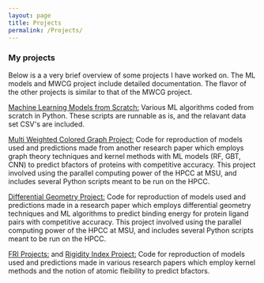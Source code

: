```yaml
---
layout: page
title: Projects
permalink: /Projects/
---
```


### My projects
Below is a a very brief overview of some projects I have worked on. The ML models and MWCG project include detailed documentation. The flavor of the other projects is similar to that of the MWCG project.

<a href="https://github.com/enigmaticlogic/Projects/tree/master/ML_models">Machine Learning Models from Scratch:</a> Various ML algorithms coded from scratch in Python. These scripts are runnable as is, and the relavant data set CSV's are included.

<a href="https://github.com/enigmaticlogic/Projects/tree/master/MWCG_Project">Multi Weighted Colored Graph Project:</a> Code for reproduction of models used and predictions made from another research paper which employs graph theory techniques and kernel methods with ML models (RF, GBT, CNN) to predict bfactors of proteins with competitive accuracy. This project involved using the parallel computing power of the HPCC at MSU, and includes several Python scripts meant to be run on the HPCC.

<a href="https://github.com/enigmaticlogic/Projects/tree/master/DG_Project">Differential Geometry Project:</a> Code for reproduction of models used and predictions made in a research paper which employs differential geometry techniques and ML algorithms to predict binding energy for protein ligand pairs with competitive accuracy. This project involved using the parallel computing power of the HPCC at MSU, and includes several Python scripts meant to be run on the HPCC.

<a href="https://github.com/enigmaticlogic/Projects/tree/master/FRI_projects">FRI Projects:</a> and <a href="https://github.com/enigmaticlogic/Projects/tree/master/Rig_Project">Rigidity Index Project:</a> Code for reproduction of models used and predictions made in various research papers which employ kernel methods and the notion of atomic fleibility to predict bfactors.
